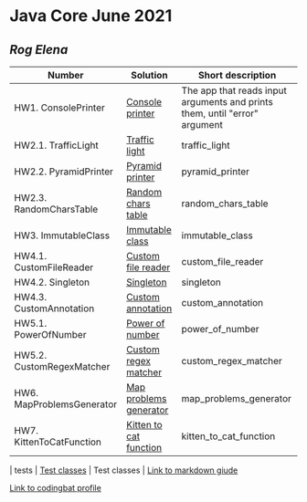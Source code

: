 # Java Core June 2021

## *Rog Elena*

| Number | Solution  | Short description
| --- | --- | --- |
| HW1.   ConsolePrinter       | [Console printer](https://github.com/NikolaevArtem/Java_Core_June_2021/tree/feature/RogElena/src/main/java/homework_1) | The app that reads input arguments and prints them, until "error" argument |
| HW2.1. TrafficLight         | [Traffic light](https://github.com/NikolaevArtem/Java_Core_June_2021/tree/feature/RogElena/src/main/java/homework_2/traffic_light) | traffic_light |
| HW2.2. PyramidPrinter       | [Pyramid printer](https://github.com/NikolaevArtem/Java_Core_June_2021/tree/feature/RogElena/src/main/java/homework_2/pyramid_printer) | pyramid_printer |
| HW2.3. RandomCharsTable     | [Random chars table](https://github.com/NikolaevArtem/Java_Core_June_2021/tree/feature/RogElena/src/main/java/homework_2/random_chars_table) | random_chars_table |
| HW3.   ImmutableClass       | [Immutable class](https://github.com/NikolaevArtem/Java_Core_June_2021/tree/feature/RogElena/src/main/java/homework_3) | immutable_class |
| HW4.1. CustomFileReader     | [Custom file reader](https://github.com/NikolaevArtem/Java_Core_June_2021/tree/feature/RogElena/src/main/java/homework_4/custom_file_reader) | custom_file_reader |
| HW4.2. Singleton            | [Singleton](https://github.com/NikolaevArtem/Java_Core_June_2021/tree/feature/RogElena/src/main/java/homework_4/singleton) | singleton |
| HW4.3. CustomAnnotation     | [Custom annotation](https://github.com/NikolaevArtem/Java_Core_June_2021/tree/feature/RogElena/src/main/java/homework_4/custom_annotation) | custom_annotation |
| HW5.1. PowerOfNumber        | [Power of number](https://github.com/NikolaevArtem/Java_Core_June_2021/tree/feature/RogElena/src/main/java/homework_5/power_of_number) | power_of_number
| HW5.2. CustomRegexMatcher   | [Custom regex matcher](https://github.com/NikolaevArtem/Java_Core_June_2021/tree/feature/RogElena/src/main/java/homework_5/custom_regex_matcher) | custom_regex_matcher
| HW6.   MapProblemsGenerator | [Map problems generator](https://github.com/NikolaevArtem/Java_Core_June_2021/tree/feature/RogElena/src/main/java/homework_5/map_problems_generator) | map_problems_generator
| HW7.   KittenToCatFunction  | [Kitten to cat function](https://github.com/NikolaevArtem/Java_Core_June_2021/tree/feature/RogElena/src/main/java/homework_5/kitten_to_cat_function) | kitten_to_cat_function

| tests | [Test classes](https://github.com/NikolaevArtem/Java_Core_June_2021/tree/feature/RogElena/src/test/java) | Test classes |
[Link to markdown giude](https://github.com/adam-p/markdown-here/wiki/Markdown-Cheatsheet)

[Link to codingbat profile](https://codingbat.com/done?user=rog.elena.yu@gmail.com&tag=9660623200)